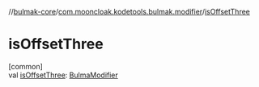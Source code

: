 //[bulmak-core](../../index.md)/[com.mooncloak.kodetools.bulmak.modifier](index.md)/[isOffsetThree](is-offset-three.md)

# isOffsetThree

[common]\
val [isOffsetThree](is-offset-three.md): [BulmaModifier](-bulma-modifier/index.md)

